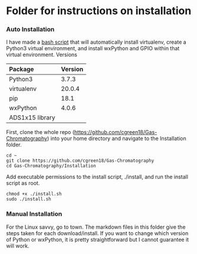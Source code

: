 # Folder for instructions on installation


### Auto Installation
I have made a [bash script](https://github.com/cgreen18/Gas-Chromatography/blob/master/Installation/install.sh) that will automatically install virtualenv, create a Python3 virtual environment, and install wxPython and GPIO within that virtual environment.
Versions

|Package     | Version |
|:-----------|:--------|
| Python3 | 3.7.3 |
| virtualenv | 20.0.4 |
| pip | 18.1 |
| wxPython | 4.0.6 |
| ADS1x15 library | | 

First, clone the whole repo (https://github.com/cgreen18/Gas-Chromatography) into your home directory and navigate to the Installation folder.
```
cd ~
git clone https://github.com/cgreen18/Gas-Chromatography
cd Gas-Chromatography/Installation
```

Add executable permissions to the install script, ./install, and run the install script as root.
```
chmod +x ./install.sh
sudo ./install.sh
```

### Manual Installation
For the Linux savvy, go to town. The markdown files in this folder give the steps taken for each download/install. If you want to change which version of Python or wxPython, it is pretty straightforward but I cannot guarantee it will work.
